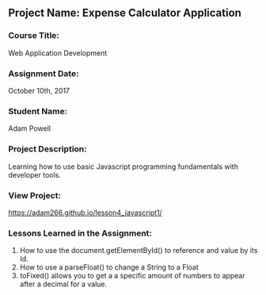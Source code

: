 ## Project Name:  Expense Calculator Application

### Course Title:
Web Application Development

### Assignment Date:  
October 10th, 2017

### Student Name:  
Adam Powell

### Project Description:
Learning how to use basic Javascript programming fundamentals with developer tools.

### View Project:
 https://adam266.github.io/lesson4_javascript1/

### Lessons Learned in the Assignment:
1. How to use the document.getElementById() to reference and value by its Id.
2. How to use a parseFloat() to change a String to a Float
3. toFixed() allows you to get a a specific amount of numbers to appear after a decimal for a value.

